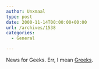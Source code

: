 ```yaml
---
author: Unxmaal
type: post
date: 2000-11-14T00:00:00+00:00
url: /archives/1538
categories:
  - General

---
```

News for Geeks. Err, I mean [Greeks][1].

 [1]: http://aegeantimes.net/